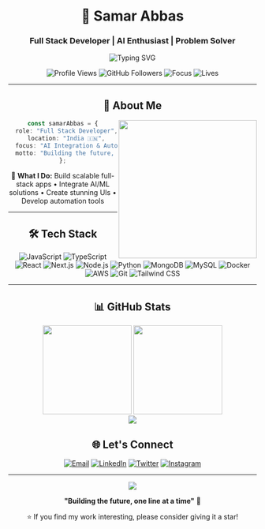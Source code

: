 <div align="center">
  
# 🚀 Samar Abbas
### Full Stack Developer | AI Enthusiast | Problem Solver

<img src="https://readme-typing-svg.demolab.com?font=Fira+Code&size=22&duration=3000&pause=1000&color=00D9FF&center=true&vCenter=true&width=600&lines=Hi+%F0%9F%91%8B%2C+I'm+Samar+Abbas;Full+Stack+Developer+%F0%9F%92%BB;Building+Amazing+Digital+Experiences+%E2%9C%A8;AI+%26+Automation+Enthusiast+%F0%9F%A4%96;Let's+Build+Something+Incredible!" alt="Typing SVG" />

<p align="center">
  <img src="https://komarev.com/ghpvc/?username=samar-abbas-786&label=Profile+Views&color=00d9ff&style=flat-square" alt="Profile Views" />
  <img src="https://img.shields.io/github/followers/samar-abbas-786?label=Followers&style=flat-square&color=00d9ff" alt="GitHub Followers" />
  <img src="https://img.shields.io/badge/Focus-Full%20Stack%20Development-00d9ff?style=flat-square" alt="Focus" />
  <img src="https://img.shields.io/badge/Lives-India-00d9ff?style=flat-square" alt="Lives" />
</p>

---

## 🌟 About Me

<img align="right" src="https://user-images.githubusercontent.com/74038190/229223263-cf2e4b07-2615-4f87-9c38-e37600f8381a.gif" width="280"/>

```typescript
const samarAbbas = {
  role: "Full Stack Developer",
  location: "India 🇮🇳",
  focus: "AI Integration & Automation",
  motto: "Building the future, one line at a time"
};
```

🚀 **What I Do:** Build scalable full-stack apps • Integrate AI/ML solutions • Create stunning UIs • Develop automation tools

---

## 🛠️ Tech Stack

<div align="center">

![JavaScript](https://img.shields.io/badge/JavaScript-F7DF1E?style=for-the-badge&logo=javascript&logoColor=black)
![TypeScript](https://img.shields.io/badge/TypeScript-007ACC?style=for-the-badge&logo=typescript&logoColor=white)
![React](https://img.shields.io/badge/React-20232A?style=for-the-badge&logo=react&logoColor=61DAFB)
![Next.js](https://img.shields.io/badge/Next.js-000000?style=for-the-badge&logo=nextdotjs&logoColor=white)
![Node.js](https://img.shields.io/badge/Node.js-43853D?style=for-the-badge&logo=node.js&logoColor=white)
![Python](https://img.shields.io/badge/Python-3776AB?style=for-the-badge&logo=python&logoColor=white)
![MongoDB](https://img.shields.io/badge/MongoDB-4EA94B?style=for-the-badge&logo=mongodb&logoColor=white)
![MySQL](https://img.shields.io/badge/MySQL-005C84?style=for-the-badge&logo=mysql&logoColor=white)
![Docker](https://img.shields.io/badge/Docker-2496ED?style=for-the-badge&logo=docker&logoColor=white)
![AWS](https://img.shields.io/badge/AWS-232F3E?style=for-the-badge&logo=amazonaws&logoColor=white)
![Git](https://img.shields.io/badge/Git-F05032?style=for-the-badge&logo=git&logoColor=white)
![Tailwind CSS](https://img.shields.io/badge/Tailwind_CSS-38B2AC?style=for-the-badge&logo=tailwind-css&logoColor=white)

</div>

---

## 📊 GitHub Stats

<div align="center">
  <img height="180em" src="https://github-readme-stats.vercel.app/api?username=samar-abbas-786&show_icons=true&theme=tokyonight&hide_border=true&bg_color=0D1117&title_color=00D9FF&icon_color=00D9FF&text_color=C9D1D9"/>
  <img height="180em" src="https://github-readme-stats.vercel.app/api/top-langs/?username=samar-abbas-786&layout=compact&theme=tokyonight&hide_border=true&bg_color=0D1117&title_color=00D9FF&text_color=C9D1D9"/>
</div>

<div align="center">
  <img src="https://github-readme-streak-stats.herokuapp.com/?user=samar-abbas-786&theme=tokyonight&hide_border=true&background=0D1117&stroke=00D9FF&ring=00D9FF&fire=00D9FF&currStreakLabel=00D9FF"/>
</div>



## 🌐 Let's Connect

<div align="center">
  
[![Email](https://img.shields.io/badge/Gmail-D14836?style=for-the-badge&logo=gmail&logoColor=white)](mailto:samarabbas172003@gmail.com)
[![LinkedIn](https://img.shields.io/badge/LinkedIn-0077B5?style=for-the-badge&logo=linkedin&logoColor=white)](https://linkedin.com/in/samar-abbas-a1ab4625a)
[![Twitter](https://img.shields.io/badge/Twitter-1DA1F2?style=for-the-badge&logo=twitter&logoColor=white)](https://twitter.com/samarab65178114)
[![Instagram](https://img.shields.io/badge/Instagram-E4405F?style=for-the-badge&logo=instagram&logoColor=white)](https://instagram.com/samar_abbas_786)

</div>

---

<div align="center">
  <img src="https://capsule-render.vercel.app/api?type=waving&color=gradient&height=80&section=footer"/>
</div>

<div align="center">
  
**"Building the future, one line at a time"** 🚀

⭐ If you find my work interesting, please consider giving it a star!

</div>

</div>
